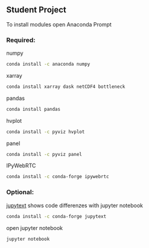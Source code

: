 ## Student Project
To install modules open Anaconda Prompt
### Required:
numpy  
```sh
conda install -c anaconda numpy
```
xarray  
```sh
conda install xarray dask netCDF4 bottleneck
```
pandas
```sh
conda install pandas
```
hvplot
```sh
conda install -c pyviz hvplot
```
panel
```sh
conda install -c pyviz panel
```
IPyWebRTC
```sh
conda install -c conda-forge ipywebrtc
```
### Optional:
[jupytext](https://github.com/mwouts/jupytext/blob/master/README.md) shows code differenzes with jupyter notebook
```sh
conda install -c conda-forge jupytext
```
open jupyter notebook 
```sh
jupyter notebook
```
